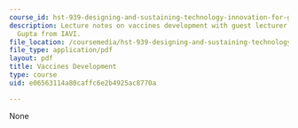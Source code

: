 ```yaml
---
course_id: hst-939-designing-and-sustaining-technology-innovation-for-global-health-practice-spring-2008
description: Lecture notes on vaccines development with guest lecturer Dr. Kalpana
  Gupta from IAVI.
file_location: /coursemedia/hst-939-designing-and-sustaining-technology-innovation-for-global-health-practice-spring-2008/e06563114a80caffc6e2b4925ac8770a_lecture11.pdf
file_type: application/pdf
layout: pdf
title: Vaccines Development
type: course
uid: e06563114a80caffc6e2b4925ac8770a

---
```

None